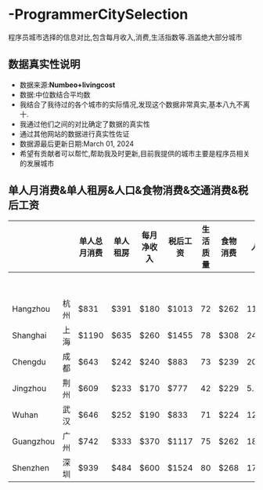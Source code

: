 # -ProgrammerCitySelection
程序员城市选择的信息对比,包含每月收入,消费,生活指数等.涵盖绝大部分城市
## 数据真实性说明

- 数据来源:**Numbeo+livingcost**
- 数据:中位数结合平均数
- 我结合了我待过的各个城市的实际情况,发现这个数据非常真实,基本八九不离十.
- 我通过他们之间的对比确定了数据的真实性
- 通过其他网站的数据进行真实性佐证
- 数据源最后更新日期:March 01, 2024
- 希望有贡献者可以帮忙,帮助我及时更新,目前我提供的城市主要是程序员相关的发展城市

## 单人月消费&单人租房&人口&食物消费&交通消费&税后工资

|           |      | 单人总月消费 | 单人租房 | 每月净收入 | 税后工资 | 生活质量 | 食物消费 | 人口  | 交通消费 |
| --------- | ---- | ------------ | -------- | ---------- | -------- | -------- | -------- | ----- | -------- |
|           |      |              |          |            |          |          |          |       |          |
|           |      |              |          |            |          |          |          |       |          |
|           |      |              |          |            |          |          |          |       |          |
|           |      |              |          |            |          |          |          |       |          |
|           |      |              |          |            |          |          |          |       |          |
|           |      |              |          |            |          |          |          |       |          |
|           |      |              |          |            |          |          |          |       |          |
|           |      |              |          |            |          |          |          |       |          |
| Hangzhou  | 杭州 | $831         | $391     | $180       | $1013    | 72       | $262     | 11.9M | $78.8    |
| Shanghai  | 上海 | $1190        | $635     | $260       | $1455    | 78       | $308     | 24.9M | $117     |
| Chengdu   | 成都 | $643         | $242     | $240       | $883     | 73       | $239     | 20.9M | $85.4    |
| Jingzhou  | 荆州 | $609         | $233     | $170       | $777     | 42       | $229     | 5.23M | $72.3    |
| Wuhan     | 武汉 | $646         | $252     | $190       | $833     | 71       | $224     | 12.3M | $85.9    |
| Guangzhou | 广州 | $742         | $333     | $370       | $1117    | 75       | $262     | 18.7M | $70.6    |
| Shenzhen  | 深圳 | $939         | $484     | $600       | $1524    | 80       | $268     | 17.5M | $94.2    |
